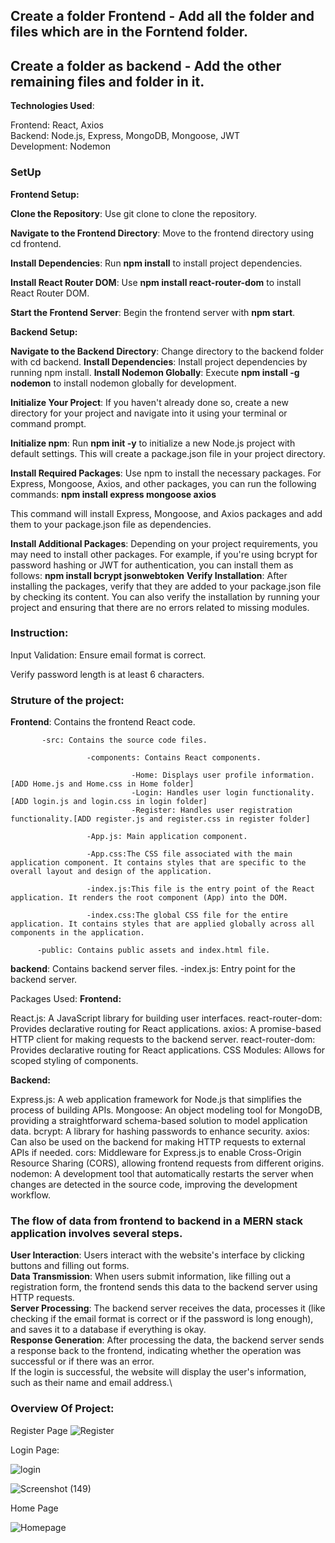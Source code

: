 ## Create a folder Frontend - Add all the folder and files which are in the Forntend folder.

## Create a folder as backend - Add the other remaining files and folder in it.

**Technologies Used**:

Frontend: React, Axios\
Backend: Node.js, Express, MongoDB, Mongoose, JWT\
Development: Nodemon

### SetUp
**Frontend Setup:**

**Clone the Repository**: Use git clone <repository-url> to clone the repository.  

**Navigate to the Frontend Directory**: Move to the frontend directory using cd frontend.  

**Install Dependencies**: Run **npm install** to install project dependencies.  

**Install React Router DOM**: Use **npm install react-router-dom** to install React Router DOM.  

**Start the Frontend Server**: Begin the frontend server with **npm start**.

**Backend Setup:**

**Navigate to the Backend Directory**: Change directory to the backend folder with cd backend.
**Install Dependencies**: Install project dependencies by running npm install.
**Install Nodemon Globally**: Execute **npm install -g nodemon** to install nodemon globally for development.

**Initialize Your Project**: If you haven't already done so, create a new directory for your project and navigate into it using your terminal or command prompt.

**Initialize npm**: Run **npm init -y** to initialize a new Node.js project with default settings. This will create a package.json file in your project directory.

**Install Required Packages**: Use npm to install the necessary packages. For Express, Mongoose, Axios, and other packages, you can run the following commands:
**npm install express mongoose axios**

This command will install Express, Mongoose, and Axios packages and add them to your package.json file as dependencies.

**Install Additional Packages**: Depending on your project requirements, you may need to install other packages. For example, if you're using bcrypt for password hashing or JWT for authentication, you can install them as follows:
**npm install bcrypt jsonwebtoken**
**Verify Installation**: After installing the packages, verify that they are added to your package.json file by checking its content. You can also verify the installation by running your project and ensuring that there are no errors related to missing modules.

### Instruction:

Input Validation:
Ensure email format is correct.  

Verify password length is at least 6 characters.  



### Struture of the project:

**Frontend**: Contains the frontend React code.  

           -src: Contains the source code files.  
           
                     -components: Contains React components.  
                     
                               -Home: Displays user profile information.[ADD Home.js and Home.css in Home folder]
                               -Login: Handles user login functionality.[ADD login.js and login.css in login folder]
                               -Register: Handles user registration functionality.[ADD register.js and register.css in register folder]  
                               
                     -App.js: Main application component.  
                     
                     -App.css:The CSS file associated with the main application component. It contains styles that are specific to the overall layout and design of the application.  
                     
                     -index.js:This file is the entry point of the React application. It renders the root component (App) into the DOM.  
                     
                     -index.css:The global CSS file for the entire application. It contains styles that are applied globally across all components in the application.  
                     
          -public: Contains public assets and index.html file.

**backend**: Contains backend server files.
          -index.js: Entry point for the backend server.

Packages Used:
**Frontend:**

React.js: A JavaScript library for building user interfaces.
react-router-dom: Provides declarative routing for React applications.
axios: A promise-based HTTP client for making requests to the backend server.
react-router-dom: Provides declarative routing for React applications.
CSS Modules: Allows for scoped styling of components.

**Backend:**

Express.js: A web application framework for Node.js that simplifies the process of building APIs.
Mongoose: An object modeling tool for MongoDB, providing a straightforward schema-based solution to model application data.
bcrypt: A library for hashing passwords to enhance security.
axios: Can also be used on the backend for making HTTP requests to external APIs if needed.
cors: Middleware for Express.js to enable Cross-Origin Resource Sharing (CORS), allowing frontend requests from different origins.
nodemon: A development tool that automatically restarts the server when changes are detected in the source code, improving the development workflow.


### The flow of data from frontend to backend in a MERN stack application involves several steps.

**User Interaction**: Users interact with the website's interface by clicking buttons and filling out forms.\
**Data Transmission**: When users submit information, like filling out a registration form, the frontend sends this data to the backend server using HTTP requests.\
**Server Processing**: The backend server receives the data, processes it (like checking if the email format is correct or if the password is long enough), and saves it to a database if everything is okay.\
**Response Generation**: After processing the data, the backend server sends a response back to the frontend, indicating whether the operation was successful or if there was an error.\
If the login is successful, the website will display the user's information, such as their name and email address.\


### Overview Of Project:

 Register Page
![Register](https://github.com/NikhitaAgarwal/UserAuthenticationSystem/assets/96190789/1675cf8c-7a38-4dc4-8327-67dccffab780)

Login Page:

![login](https://github.com/NikhitaAgarwal/UserAuthenticationSystem/assets/96190789/f3be3730-ca5f-4acf-8718-fb65f22e05f0)


![Screenshot (149)](https://github.com/NikhitaAgarwal/UserAuthenticationSystem/assets/96190789/5e651005-dc95-4a89-9219-76e176549e37)

Home Page

![Homepage](https://github.com/NikhitaAgarwal/UserAuthenticationSystem/assets/96190789/e2caf137-5453-4bcd-939b-741c446474e4)

 







